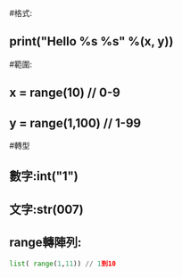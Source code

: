 #格式:
## print("Hello %s  %s" %(x, y))

#範圍:
## x = range(10) // 0-9
## y = range(1,100) // 1-99

#轉型
## 數字:int("1")
## 文字:str(007)
## range轉陣列:
```python
list( range(1,11)) // 1到10 
```